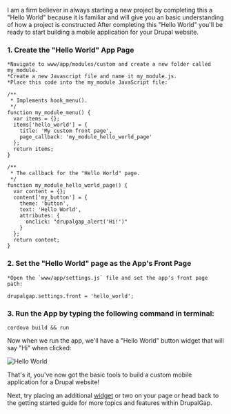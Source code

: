I am a firm believer in always starting a new project by completing this a "Hello World" because it is familiar and will
 give you an basic understanding of how a project is constructed After completing this "Hello World" you'll be ready to 
 start building a mobile application for your Drupal website.

### 1. Create the "Hello World" App Page
    *Navigate to www/app/modules/custom and create a new folder called my_module. 
    *Create a new Javascript file and name it my_module.js.
    *Place this code into the my_module JavaScript file:

```
/**
 * Implements hook_menu().
 */
function my_module_menu() {
  var items = {};
  items['hello_world'] = {
    title: 'My custom front page',
    page_callback: 'my_module_hello_world_page'
  };
  return items;
}

/**
 * The callback for the "Hello World" page.
 */
function my_module_hello_world_page() {
  var content = {};
  content['my_button'] = {
    theme: 'button',
    text: 'Hello World',
    attributes: {
      onclick: "drupalgap_alert('Hi!')"
    }
  };
  return content;
}
```

### 2. Set the "Hello World" page as the App's Front Page
    *Open the `www/app/settings.js` file and set the app's front page path:

```
drupalgap.settings.front = 'hello_world';
```

### 3. Run the App by typing the following command in terminal:

```
cordova build && run
```

Now when we run the app, we'll have a "Hello World" button widget that will say "Hi" when clicked:

![Hello World](http://www.drupalgap.org/sites/default/files/hello-world_0.png)

That's it, you've now got the basic tools to build a custom mobile application for a Drupal website!

Next, try placing an additional [widget](Widgets) or two on your page or head back to the getting started guide for more topics and features within DrupalGap.

